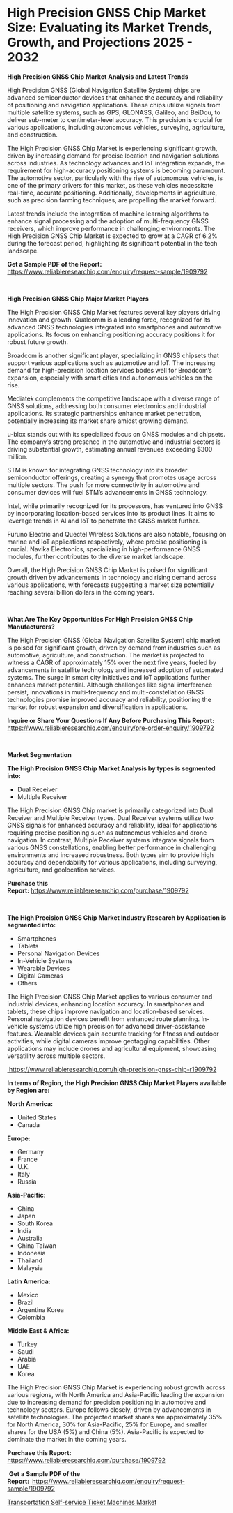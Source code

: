 <p><h1>High Precision GNSS Chip Market Size: Evaluating its Market Trends, Growth, and Projections 2025 - 2032</h1></p><p><strong>High Precision GNSS Chip Market Analysis and Latest Trends</strong></p>
<p><p>High Precision GNSS (Global Navigation Satellite System) chips are advanced semiconductor devices that enhance the accuracy and reliability of positioning and navigation applications. These chips utilize signals from multiple satellite systems, such as GPS, GLONASS, Galileo, and BeiDou, to deliver sub-meter to centimeter-level accuracy. This precision is crucial for various applications, including autonomous vehicles, surveying, agriculture, and construction.</p><p>The High Precision GNSS Chip Market is experiencing significant growth, driven by increasing demand for precise location and navigation solutions across industries. As technology advances and IoT integration expands, the requirement for high-accuracy positioning systems is becoming paramount. The automotive sector, particularly with the rise of autonomous vehicles, is one of the primary drivers for this market, as these vehicles necessitate real-time, accurate positioning. Additionally, developments in agriculture, such as precision farming techniques, are propelling the market forward.</p><p>Latest trends include the integration of machine learning algorithms to enhance signal processing and the adoption of multi-frequency GNSS receivers, which improve performance in challenging environments. The High Precision GNSS Chip Market is expected to grow at a CAGR of 6.2% during the forecast period, highlighting its significant potential in the tech landscape.</p></p>
<p><strong>Get a Sample PDF of the Report:&nbsp;</strong> <a href="https://www.reliableresearchiq.com/enquiry/request-sample/1909792?utm_campaign=2180&utm_medium=2&utm_source=Github&utm_content=ia&utm_term=28022025&utm_id=high-precision-gnss-chip">https://www.reliableresearchiq.com/enquiry/request-sample/1909792</a></p>
<p>&nbsp;</p>
<p><strong>High Precision GNSS Chip Major Market Players</strong></p>
<p><p>The High Precision GNSS Chip Market features several key players driving innovation and growth. Qualcomm is a leading force, recognized for its advanced GNSS technologies integrated into smartphones and automotive applications. Its focus on enhancing positioning accuracy positions it for robust future growth.</p><p>Broadcom is another significant player, specializing in GNSS chipsets that support various applications such as automotive and IoT. The increasing demand for high-precision location services bodes well for Broadcom’s expansion, especially with smart cities and autonomous vehicles on the rise.</p><p>Mediatek complements the competitive landscape with a diverse range of GNSS solutions, addressing both consumer electronics and industrial applications. Its strategic partnerships enhance market penetration, potentially increasing its market share amidst growing demand.</p><p>u-blox stands out with its specialized focus on GNSS modules and chipsets. The company’s strong presence in the automotive and industrial sectors is driving substantial growth, estimating annual revenues exceeding $300 million.</p><p>STM is known for integrating GNSS technology into its broader semiconductor offerings, creating a synergy that promotes usage across multiple sectors. The push for more connectivity in automotive and consumer devices will fuel STM’s advancements in GNSS technology.</p><p>Intel, while primarily recognized for its processors, has ventured into GNSS by incorporating location-based services into its product lines. It aims to leverage trends in AI and IoT to penetrate the GNSS market further.</p><p>Furuno Electric and Quectel Wireless Solutions are also notable, focusing on marine and IoT applications respectively, where precise positioning is crucial. Navika Electronics, specializing in high-performance GNSS modules, further contributes to the diverse market landscape.</p><p>Overall, the High Precision GNSS Chip Market is poised for significant growth driven by advancements in technology and rising demand across various applications, with forecasts suggesting a market size potentially reaching several billion dollars in the coming years.</p></p>
<p>&nbsp;</p>
<p><strong>What Are The Key Opportunities For High Precision GNSS Chip Manufacturers?</strong></p>
<p><p>The High Precision GNSS (Global Navigation Satellite System) chip market is poised for significant growth, driven by demand from industries such as automotive, agriculture, and construction. The market is projected to witness a CAGR of approximately 15% over the next five years, fueled by advancements in satellite technology and increased adoption of automated systems. The surge in smart city initiatives and IoT applications further enhances market potential. Although challenges like signal interference persist, innovations in multi-frequency and multi-constellation GNSS technologies promise improved accuracy and reliability, positioning the market for robust expansion and diversification in applications.</p></p>
<p><strong>Inquire or Share Your Questions If Any Before Purchasing This Report:</strong> <a href="https://www.reliableresearchiq.com/enquiry/pre-order-enquiry/1909792?utm_campaign=2180&utm_medium=2&utm_source=Github&utm_content=ia&utm_term=28022025&utm_id=high-precision-gnss-chip">https://www.reliableresearchiq.com/enquiry/pre-order-enquiry/1909792</a></p>
<p>&nbsp;</p>
<p><strong>Market Segmentation</strong></p>
<p><strong>The High Precision GNSS Chip Market Analysis by types is segmented into:</strong></p>
<p><ul><li>Dual Receiver</li><li>Multiple Receiver</li></ul></p>
<p><p>The High Precision GNSS Chip market is primarily categorized into Dual Receiver and Multiple Receiver types. Dual Receiver systems utilize two GNSS signals for enhanced accuracy and reliability, ideal for applications requiring precise positioning such as autonomous vehicles and drone navigation. In contrast, Multiple Receiver systems integrate signals from various GNSS constellations, enabling better performance in challenging environments and increased robustness. Both types aim to provide high accuracy and dependability for various applications, including surveying, agriculture, and geolocation services.</p></p>
<p><strong>Purchase this Report:&nbsp;</strong><a href="https://www.reliableresearchiq.com/purchase/1909792?utm_campaign=2180&utm_medium=2&utm_source=Github&utm_content=ia&utm_term=28022025&utm_id=high-precision-gnss-chip">https://www.reliableresearchiq.com/purchase/1909792</a></p>
<p>&nbsp;</p>
<p><strong>The High Precision GNSS Chip Market Industry Research by Application is segmented into:</strong></p>
<p><ul><li>Smartphones</li><li>Tablets</li><li>Personal Navigation Devices</li><li>In-Vehicle Systems</li><li>Wearable Devices</li><li>Digital Cameras</li><li>Others</li></ul></p>
<p><p>The High Precision GNSS Chip Market applies to various consumer and industrial devices, enhancing location accuracy. In smartphones and tablets, these chips improve navigation and location-based services. Personal navigation devices benefit from enhanced route planning. In-vehicle systems utilize high precision for advanced driver-assistance features. Wearable devices gain accurate tracking for fitness and outdoor activities, while digital cameras improve geotagging capabilities. Other applications may include drones and agricultural equipment, showcasing versatility across multiple sectors.</p></p>
<p><a href="https://www.reliableresearchiq.com/high-precision-gnss-chip-r1909792?utm_campaign=2180&utm_medium=2&utm_source=Github&utm_content=ia&utm_term=28022025&utm_id=high-precision-gnss-chip">&nbsp;https://www.reliableresearchiq.com/high-precision-gnss-chip-r1909792</a></p>
<p><strong>In terms of Region, the High Precision GNSS Chip Market Players available by Region are:</strong></p>
<p>
    <p> <strong> North America: </strong>
        <ul>
            <li>United States</li>
            <li>Canada</li>
        </ul>
        </p> 
    <p> <strong> Europe: </strong>
        <ul>
            <li>Germany</li>
            <li>France</li>
            <li>U.K.</li>
            <li>Italy</li>
            <li>Russia</li>
        </ul>
        </p> 
    <p> <strong> Asia-Pacific: </strong>
        <ul>
            <li>China</li>
            <li>Japan</li>
            <li>South Korea</li>
            <li>India</li>
            <li>Australia</li>
            <li>China Taiwan</li>
            <li>Indonesia</li>
            <li>Thailand</li>
            <li>Malaysia</li>
        </ul>
        </p> 
    <p> <strong> Latin America: </strong>
        <ul>
            <li>Mexico</li>
            <li>Brazil</li>
            <li>Argentina Korea</li>
            <li>Colombia</li>
        </ul>
        </p> 
    <p> <strong> Middle East & Africa: </strong>
        <ul>
            <li>Turkey</li>
            <li>Saudi</li>
            <li>Arabia</li>
            <li>UAE</li>
            <li>Korea</li>
        </ul>
    </p>
    </p>
<p><p>The High Precision GNSS Chip Market is experiencing robust growth across various regions, with North America and Asia-Pacific leading the expansion due to increasing demand for precision positioning in automotive and technology sectors. Europe follows closely, driven by advancements in satellite technologies. The projected market shares are approximately 35% for North America, 30% for Asia-Pacific, 25% for Europe, and smaller shares for the USA (5%) and China (5%). Asia-Pacific is expected to dominate the market in the coming years.</p></p>
<p><strong>Purchase this Report: </strong><a href="https://www.reliableresearchiq.com/purchase/1909792?utm_campaign=2180&utm_medium=2&utm_source=Github&utm_content=ia&utm_term=28022025&utm_id=high-precision-gnss-chip">https://www.reliableresearchiq.com/purchase/1909792</a></p>
<p>&nbsp;<strong>Get a Sample PDF of the Report:&nbsp;&nbsp;</strong><a href="https://www.reliableresearchiq.com/enquiry/request-sample/1909792?utm_campaign=2180&utm_medium=2&utm_source=Github&utm_content=ia&utm_term=28022025&utm_id=high-precision-gnss-chip">https://www.reliableresearchiq.com/enquiry/request-sample/1909792</a></p>
<p><strong></strong></p>
<p><p><a href="https://github.com/stickkinkel/Market-Research-Report-List-1/blob/main/transportation-self-service-ticket-machines-market.md?utm_campaign=2180&utm_medium=2&utm_source=Github&utm_content=ia&utm_term=28022025&utm_id=high-precision-gnss-chip">Transportation Self-service Ticket Machines Market</a></p></p>